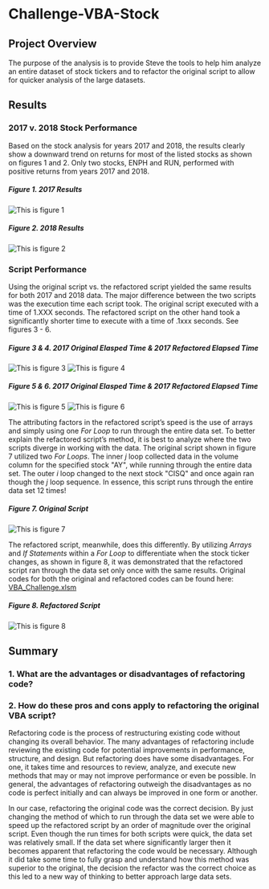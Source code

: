# Challenge-VBA-Stock

## Project Overview
The purpose of the analysis is to provide Steve the tools to help him analyze an entire dataset of stock tickers and to refactor the original script to allow for quicker analysis of the large datasets.

## Results
### 2017 v. 2018 Stock Performance
Based on the stock analysis for years 2017 and 2018, the results clearly show a downward trend on returns for most of the listed stocks as shown on figures 1 and 2. Only two stocks, ENPH and RUN, performed with positive returns from years 2017 and 2018. 

##### *Figure 1. 2017 Results*
![This is figure 1](VBA_Challenge_Results_2017.png)

##### *Figure 2. 2018 Results*
![This is figure 2](VBA_Challenge_Results_2018.png)

### Script Performance
Using the original script vs. the refactored script yielded the same results for both 2017 and 2018 data. The major difference between the two scripts was the execution time each script took. The original script executed with a time of 1.XXX seconds. The refactored script on the other hand took a significantly shorter time to execute with a time of .1xxx seconds. See figures 3 - 6. 

##### *Figure 3 & 4. 2017 Original Elasped Time & 2017 Refactored Elapsed Time*
![This is figure 3](VBA_Challenge_Original_2017.png "Figure 3") ![This is figure 4](VBA_Challenge_2017.png "Figure 4")

##### *Figure 5 & 6. 2017 Original Elasped Time & 2017 Refactored Elapsed Time*
![This is figure 5](VBA_Challenge_Original_2018.png "Figure 5") ![This is figure 6](VBA_Challenge_2018.png "Figure 6")

The attributing factors in the refactored script’s speed is the use of arrays and simply using one *For Loop* to run through the entire data set. To better explain the refactored script’s method, it is best to analyze where the two scripts diverge in working with the data. 
The original script shown in figure 7 utilized two *For Loops*. The inner *j* loop collected data in the volume column for the specified stock "AY", while running through the entire data set. The outer *i* loop changed to the next stock "CISQ" and once again ran though the *j* loop sequence. In essence, this script runs through the entire data set 12 times!

##### *Figure 7. Original Script*
![This is figure 7](VBA_Challenge_OriginalCode.png "Figure 7")

The refactored script, meanwhile, does this differently. By utilizing *Arrays* and *If Statements* within a *For Loop* to differentiate when the stock ticker changes, as shown in figure 8, it was demonstrated that the refactored script ran through the data set only once with the same results. Original codes for both the original and refactored codes can be found here: [VBA_Challenge.xlsm](VBA_Challenge.xlsm)

##### *Figure 8. Refactored Script*
![This is figure 8](VBA_Challenge_RefactoredCode.png "Figure 8")

## Summary 
### 1.	What are the advantages or disadvantages of refactoring code?
### 2.	How do these pros and cons apply to refactoring the original VBA script?
Refactoring code is the process of restructuring existing code without changing its overall behavior. The many advantages of refactoring include reviewing the existing code for potential improvements in performance, structure, and design. But refactoring does have some disadvantages. For one, it takes time and resources to review, analyze, and execute new methods that may or may not improve performance or even be possible. In general, the advantages of refactoring outweigh the disadvantages as no code is perfect initially and can always be improved in one form or another. 

In our case, refactoring the original code was the correct decision. By just changing the method of which to run through the data set we were able to speed up the refactored script by an order of magnitude over the original script. Even though the run times for both scripts were quick, the data set was relatively small. If the data set where significantly larger then it becomes apparent that refactoring the code would be necessary. Although it did take some time to fully grasp and understand how this method was superior to the original, the decision the refactor was the correct choice as this led to a new way of thinking to better approach large data sets.

